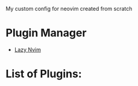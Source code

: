 My custom config for neovim created from scratch

# Plugin Manager
- [Lazy Nvim](https://github.com/folke/lazy.nvim)

# List of Plugins:
